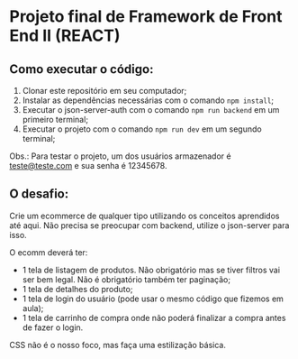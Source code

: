 # Projeto final de Framework de Front End II (REACT)

## Como executar o código:
1. Clonar este repositório em seu computador;
2. Instalar as dependências necessárias com o comando  `npm install`;
3. Executar o json-server-auth com o comando `npm run backend` em um primeiro terminal;
4. Executar o projeto com o comando `npm run dev` em um segundo terminal;

Obs.: Para testar o projeto, um dos usuários armazenador é teste@teste.com e sua senha é 12345678.

## O desafio:

Crie um ecommerce de qualquer tipo utilizando os conceitos aprendidos até aqui.
Não precisa se preocupar com backend, utilize o json-server para isso.

O ecomm deverá ter:

* 1 tela de listagem de produtos. Não obrigatório mas se tiver filtros vai ser bem legal. Não é obrigatório também ter paginação;
* 1 tela de detalhes do produto;
* 1 tela de login do usuário (pode usar o mesmo código que fizemos em aula);
* 1 tela de carrinho de compra onde não poderá finalizar a compra antes de fazer o login.

CSS não é o nosso foco, mas faça uma estilização básica.